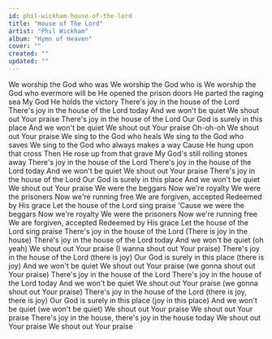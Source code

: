 ```yaml
---
id: phil-wickham-house-of-the-lord
title: "House of The Lord"
artist: "Phil Wickham"
album: "Hymn of Heaven"
cover: ""
created: ""
updated: ""
---
```


We worship the God who was
We worship the God who is
We worship the God who evermore will be
He opened the prison doors
He parted the raging sea
My God He holds the victory
There's joy in the house of the Lord
There's joy in the house of the Lord today
And we won't be quiet
We shout out Your praise
There's joy in the house of the Lord
Our God is surely in this place
And we won't be quiet
We shout out Your praise
Oh-oh-oh
We shout out Your praise
We sing to the God who heals
We sing to the God who saves
We sing to the God who always makes a way
Cause He hung upon that cross
Then He rose up from that grave
My God's still rolling stones away
There's joy in the house of the Lord
There's joy in the house of the Lord today
And we won't be quiet
We shout out Your praise
There's joy in the house of the Lord
Our God is surely in this place
And we won't be quiet
We shout out Your praise
We were the beggars
Now we're royalty
We were the prisoners
Now we're running free
We are forgiven, accepted
Redeemed by His grace
Let the house of the Lord sing praise
'Cause we were the beggars
Now we're royalty
We were the prisoners
Now we're running free
We are forgiven, accepted
Redeemed by His grace
Let the house of the Lord sing praise
There's joy in the house of the Lord
(There is joy in the house)
There's joy in the house of the Lord today
And we won't be quiet (oh yeah)
We shout out Your praise (I wanna shout out Your praise)
There's joy in the house of the Lord (there is joy)
Our God is surely in this place (there is joy)
And we won't be quiet
We shout out Your praise (we gonna shout out Your praise)
There's joy in the house of the Lord
There's joy in the house of the Lord today
And we won't be quiet
We shout out Your praise (we gonna shout out Your praise)
There's joy in the house of the Lord (there is joy, there is joy)
Our God is surely in this place (joy in this place)
And we won't be quiet (we won't be quiet)
We shout out Your praise
We shout out Your praise
There's joy in the house, there's joy in the house today
We shout out Your praise
We shout out Your praise